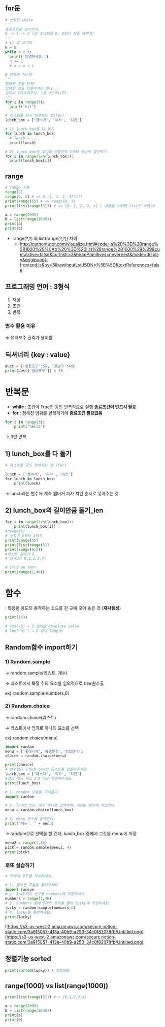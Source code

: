 ## for문

```py
# 반복문 while 
'''
종료조건을 생각하자.
0 -> 1 -> 2 (값 초기화를 0, 3보다 작을 때까지)
'''
# 1) 값 초기화
n = 0
while n < 3:
  print('안녕하세요.')
  n += 1
  # n = n + 1

# 반복문 for문
'''
정해진 것을 반복!
정해진 것을 만들어야만 한다...
길이가 3이여야한다. (총 3번이니까)
'''
for i in range(3):
  print('hi!')

# 리스트를 모두 반복하는 법(for)
lunch_box = ['햄버거', '피자', '치킨']

# 1) lunch_box를 다 돌기
for lunch in lunch_box:
  # lunch = ....
  print(lunch)

# 2) lunch_box의 길이를 바탕으로 0부터 하나씩 접근하기
for i in range(len(lunch_box)):
  print(lunch_box[i])
```

## range

```py
# range 기본
range(5)
range(0, 5) # => 0, 1, 2, 3, 4?????
print(range(5)) # => range(0, 5)
print(list(range(5))) # => [0, 1, 2, 3, 4] / 내용을 보려면 list로 바꿔서!

a = range(1000)
b = list(range(1000))
print(a)
print(b)
```

- range(?,?) 와 list(range(?,?)) 차이
  - http://pythontutor.com/visualize.html#code=a%20%3D%20range%281000%29%0Ab%20%3D%20list%28range%281000%29%29&cumulative=false&curInstr=2&heapPrimitives=nevernest&mode=display&origin=opt-frontend.js&py=3&rawInputLstJSON=%5B%5D&textReferences=false

## 프로그래밍 언어 : 3형식

1. 저장
2. 조건
3. 반복

### **변수 활용 이유**

⇒ 유지보수 관리가 용이함

## 딕셔너리 {key : value}

```python
dust = {'영등포구':58, '강남구':40}
print(dust['영등포구']) = 58
```

# 반복문

- **while** : 조건이 True인 동안 반복적으로 실행 **종료조건이 반드시 필요**
- **for** : 정해진 범위를 반복하기에 **종료조건 필요없음**

```python
for i in range(3): 
	print('hello')
```

→ 3번 반복

## 1) lunch_box를 다 돌기

```python
# 리스트를 모두 반복하는 법 (for)

lunch = ['햄버거', '피자', '치킨']
for lunch in lunch_box:
	print(lunch)
```

→ lunch라는 변수에 계속 햄버거 피자 치킨 순서로 넣어주는 것

## 2) lunch_box의 길이만큼 돌기_len

```python
for i in range(len(lunch_box)):
	print(lunch_box[i])
#range(5)
# 숫자가 0부터 4까지
print(range(5))
print(list(range(5))
print(range(0,5))
#리스트 길이가 5
# 인덱스? 0,1,2,3,4!

# 1이상 46 미만!
print(range(1,46))
```

# 함수

: 특정한 용도의 동작하는 코드를 한 곳에 모아 놓은 것 (**재사용성**)

```python
print(1+3)

# abs(-3) ⇒ 3 절대값 absolute value
# len('hi') ⇒ 2 길이 length
```

## Random함수 import하기

### 1) Random.sample

→  random.sample(리스트, 개수)

→ 리스트에서 특정 수의 요소를 임의적으로 비복원추출

ex) random.sample(numbers,6)

### 2) Random.choice

→ random.choice(리스트)

→ 리스트에서 임의로 하나의 요소를 선택

ex) random.choice(menu)

```python
import random
menu = ['롯데리아','홍콩반점','김밥천국']
choice = random.choice(menu)

print(choice)
# 변수명이 lunch box인 리스트를 만들어주세요
lunch_box = ['파스타', '피자', '치킨']
#점심 메뉴 최소 3개 이상 작성해주세요.
print(lunch_box)

# 1. random 모듈을 가져온다.
import random

# 2. lunch_box 에서 하나를 선택하여, menu 변수에 저장한다.
menu = random.choice(lunch_box)

# 3. menu 변수를 출력한다.
print("메뉴 : " + menu)
```

→ random으로 선택을 할 건데, lunch_box 중에서 그것을 menu에 저장

```python
menu2 = range(1,46)
pick = random.sample(menu2, 4)
print(pick)
```

### 로또 실습하기

```python
# 아래에 코드를 작성하세요.

# 1. 필요한 모듈을 불러오세요.
import random
# 2. 1~45까지 숫자를 numbers에 저장하세요.
numbers = range(1,46)
# 3. numbers 중에 6개의 숫자를 뽑아 lucky에 저장하세요.
lucky = random.sample(numbers,6)
# 4. lucky를 출력하세요.
print(lucky)
```

![https://s3-us-west-2.amazonaws.com/secure.notion-static.com/3a915057-413a-40b9-a253-34c0f82078fb/Untitled.png](https://s3-us-west-2.amazonaws.com/secure.notion-static.com/3a915057-413a-40b9-a253-34c0f82078fb/Untitled.png)

## 정렬기능 sorted

```python
print(sorted(lucky)) # 정렬해줌 
```

## range(1000) vs list(range(1000))

```python
print(list(range(5))) #-> [0,1,2,3,4]

a = range(1000)
b = list(range(1000))
print(a)
print(b)
```